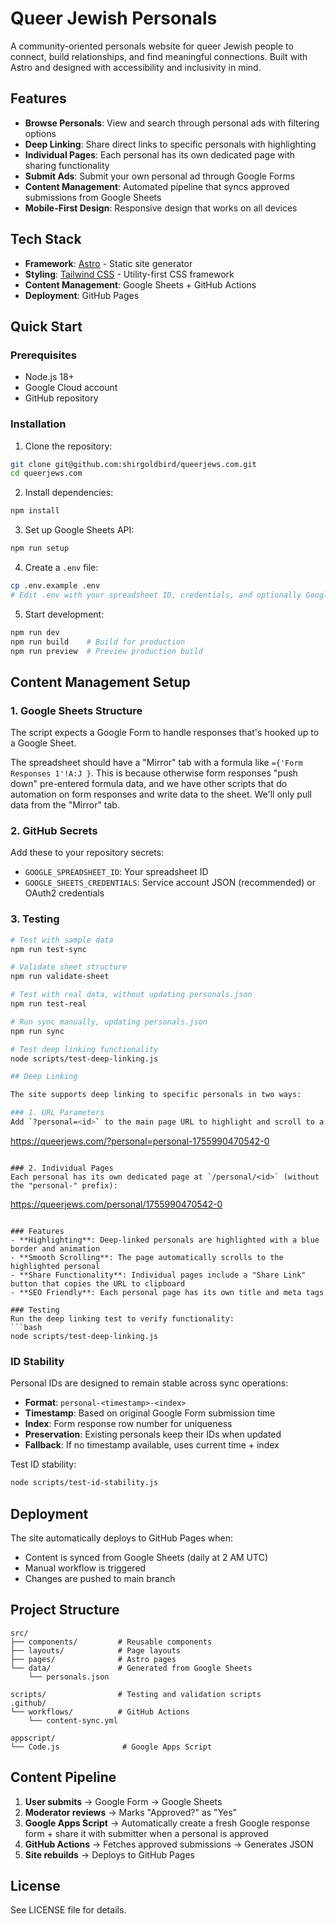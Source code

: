 # Queer Jewish Personals

A community-oriented personals website for queer Jewish people to connect, build relationships, and find meaningful connections. Built with Astro and designed with accessibility and inclusivity in mind.

## Features

- **Browse Personals**: View and search through personal ads with filtering options
- **Deep Linking**: Share direct links to specific personals with highlighting
- **Individual Pages**: Each personal has its own dedicated page with sharing functionality
- **Submit Ads**: Submit your own personal ad through Google Forms
- **Content Management**: Automated pipeline that syncs approved submissions from Google Sheets
- **Mobile-First Design**: Responsive design that works on all devices

## Tech Stack

- **Framework**: [Astro](https://astro.build/) - Static site generator
- **Styling**: [Tailwind CSS](https://tailwindcss.com/) - Utility-first CSS framework
- **Content Management**: Google Sheets + GitHub Actions
- **Deployment**: GitHub Pages

## Quick Start

### Prerequisites

- Node.js 18+
- Google Cloud account
- GitHub repository

### Installation

1. Clone the repository:
```bash
git clone git@github.com:shirgoldbird/queerjews.com.git
cd queerjews.com
```

2. Install dependencies:
```bash
npm install
```

3. Set up Google Sheets API:
```bash
npm run setup
```

4. Create a `.env` file:
```bash
cp .env.example .env
# Edit .env with your spreadsheet ID, credentials, and optionally Google Analytics ID
```

5. Start development:
```bash
npm run dev
npm run build    # Build for production
npm run preview  # Preview production build
```

## Content Management Setup

### 1. Google Sheets Structure

The script expects a Google Form to handle responses that's hooked up to a Google Sheet.

The spreadsheet should have a "Mirror" tab with a formula like `={'Form Responses 1'!A:J }`. This is because otherwise form responses "push down" pre-entered formula data, and we have other scripts that do automation on form responses and write data to the sheet. We'll only pull data from the "Mirror" tab.

### 2. GitHub Secrets

Add these to your repository secrets:
- `GOOGLE_SPREADSHEET_ID`: Your spreadsheet ID
- `GOOGLE_SHEETS_CREDENTIALS`: Service account JSON (recommended) or OAuth2 credentials

### 3. Testing

```bash
# Test with sample data
npm run test-sync

# Validate sheet structure
npm run validate-sheet

# Test with real data, without updating personals.json
npm run test-real

# Run sync manually, updating personals.json
npm run sync

# Test deep linking functionality
node scripts/test-deep-linking.js

## Deep Linking

The site supports deep linking to specific personals in two ways:

### 1. URL Parameters
Add `?personal=<id>` to the main page URL to highlight and scroll to a specific personal:
```
https://queerjews.com/?personal=personal-1755990470542-0
```

### 2. Individual Pages
Each personal has its own dedicated page at `/personal/<id>` (without the "personal-" prefix):
```
https://queerjews.com/personal/1755990470542-0
```

### Features
- **Highlighting**: Deep-linked personals are highlighted with a blue border and animation
- **Smooth Scrolling**: The page automatically scrolls to the highlighted personal
- **Share Functionality**: Individual pages include a "Share Link" button that copies the URL to clipboard
- **SEO Friendly**: Each personal page has its own title and meta tags

### Testing
Run the deep linking test to verify functionality:
```bash
node scripts/test-deep-linking.js
```

### ID Stability
Personal IDs are designed to remain stable across sync operations:

- **Format**: `personal-<timestamp>-<index>`
- **Timestamp**: Based on original Google Form submission time
- **Index**: Form response row number for uniqueness
- **Preservation**: Existing personals keep their IDs when updated
- **Fallback**: If no timestamp available, uses current time + index

Test ID stability:
```bash
node scripts/test-id-stability.js
```

## Deployment

The site automatically deploys to GitHub Pages when:
- Content is synced from Google Sheets (daily at 2 AM UTC)
- Manual workflow is triggered
- Changes are pushed to main branch

## Project Structure

```
src/
├── components/         # Reusable components
├── layouts/            # Page layouts
├── pages/              # Astro pages
└── data/               # Generated from Google Sheets
    └── personals.json

scripts/                # Testing and validation scripts
.github/
└── workflows/          # GitHub Actions
    └── content-sync.yml

appscript/
└── Code.js              # Google Apps Script

```

## Content Pipeline

1. **User submits** → Google Form → Google Sheets
2. **Moderator reviews** → Marks "Approved?" as "Yes"
3. **Google Apps Script** → Automatically create a fresh Google response form + share it with submitter when a personal is approved 
3. **GitHub Actions** → Fetches approved submissions → Generates JSON
4. **Site rebuilds** → Deploys to GitHub Pages

## License

See LICENSE file for details.